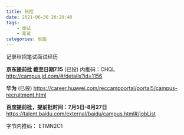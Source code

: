 ```yaml
---
title: 秋招
date: 2021-06-30 20:20:48
tags: 
    - 面试
    - 笔试
categories: 秋招
---
```


记录秋招笔试面试经历
<!-- more -->

**京东提前批 截至日期7.15**  (已投)
内推码：CHQL
http://campus.jd.com/#/details?id=1156

**华为** (已投)
https://career.huawei.com/reccampportal/portal5/campus-recruitment.html

**百度提前批，提前批时间：7月5日-8月27日**
https://talent.baidu.com/external/baidu/campus.html#/jobList




字节内推码： ETMN2C1